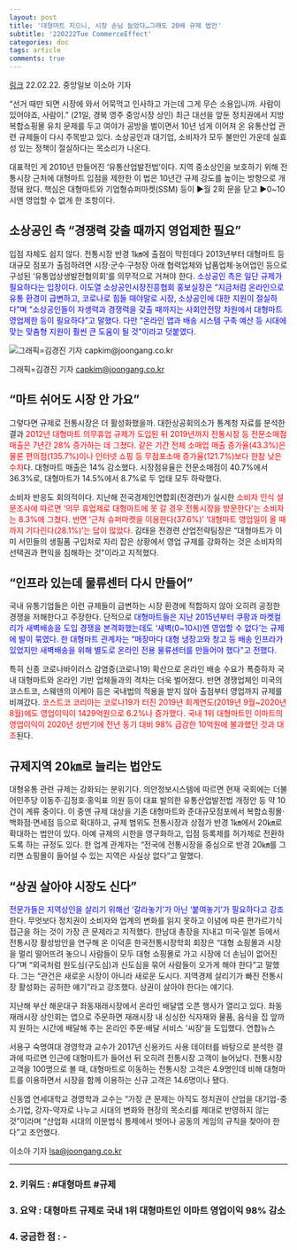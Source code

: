 ```yaml
---
layout: post
title: '대형마트 지으니, 시장 손님 늘었다…그래도 20배 규제 법안'
subtitle: '220222Tue CommerceEffect'
categories: doc
tags: article
comments: true
---
```


[링크](https://www.joongang.co.kr/article/25050069)
22.02.22. 중앙일보 이소아 기자

“선거 때만 되면 시장에 와서 어묵먹고 인사하고 가는데 그게 무슨 소용입니까. 사람이 있어야죠, 사람이.” (21일, 경북 영주 중앙시장 상인)
최근 대선을 앞둔 정치권에서 지방 복합쇼핑몰 유치 문제를 두고 여야가 공방을 벌이면서 10년 넘게 이어져 온 유통산업 관련 규제들이 다시 주목받고 있다. 소상공인과 대기업, 소비자가 모두 불만인 가운데 실효성 있는 정책이 절실하다는 목소리가 나온다.

대표적인 게 2010년 만들어진 ‘유통산업발전법’이다. 지역 중소상인을 보호하기 위해 전통시장 근처에 대형마트 입점을 제한한 이 법은 10년간 규제 강도를 높이는 방향으로 개정돼 왔다. 핵심은 대형마트와 기업형슈퍼마켓(SSM) 등이 ▶월 2회 문을 닫고 ▶0~10시엔 영업할 수 없게 한 조항이다.

## 소상공인 측 “경쟁력 갖출 때까지 영업제한 필요”  

입점 자체도 쉽지 않다. 전통시장 반경 1㎞에 출점이 막힌데다 2013년부터 대형마트 등 대규모 점포가 출점하려면 시장·군수·구청장 아래 협력업체와 납품업체·농어업인 등으로 구성된 ‘유통업상생발전협의회’를 의무적으로 거쳐야 한다. <span style="color:blue">소상공인 측은 일단 규제가 필요하다는 입장이다. 이도열 소상공인시장진흥협회 홍보실장은 “지금처럼 온라인으로 유통 환경이 급변하고, 코로나로 힘들 때야말로 시장, 소상공인에 대한 지원이 절실하다”며 “소상공인들이 자생력과 경쟁력을 갖출 때까지는 사회안전망 차원에서 대형마트 영업제한 등이 필요하다”고 말했다. 다만 “온라인 앱과 배송 시스템 구축 예산 등 시대에 맞는 맞춤형 지원이 훨씬 큰 도움이 될 것”이라고 덧붙였다.</span>

![그래픽=김경진 기자 capkim@joongang.co.kr](https://pds.joongang.co.kr/news/component/htmlphoto_mmdata/202202/22/5dd84936-05c0-4c57-b1bf-942f9e31d6c5.jpg)

그래픽=김경진 기자 capkim@joongang.co.kr

## “마트 쉬어도 시장 안 가요”

그렇다면 규제로 전통시장은 더 활성화했을까. 대한상공회의소가 통계청 자료를 분석한 결과 <span style="color:red">2012년 대형마트 의무휴업 규제가 도입된 뒤 2019년까지 전통시장 등 전문소매점 매출은 7년간 28% 증가하는 데 그쳤다. 같은 기간 전체 소매업 매출 증가율(43.3%)은 물론 편의점(135.7%)이나 인터넷 쇼핑 등 무점포소매 증가율(121.7%)보다 한참 낮은 수치</span>다. 대형마트 매출은 14% 감소했다. 시장점유율은 전문소매점이 40.7%에서 36.3%로, 대형마트가 14.5%에서 8.7%로 두 업태 모두 하락했다.

소비자 반응도 회의적이다. 지난해 전국경제인연합회(전경련)가 실시한 <span style="color:red">소비자 인식 설문조사에 따르면 ‘의무 휴업제로 대형마트에 못 갈 경우 전통시장을 방문한다’는 소비자는 8.3%에 그쳤다. 반면 ‘근처 슈퍼마켓을 이용한다(37.6%)’ ‘대형마트 영업일이 올 때까지 기다린다(28.1%)’는 답이 많았다.</span> 김태윤 전경련 산업전략팀장은 “대형마트가 이미 서민들의 생필품 구입처로 자리 잡은 상황에서 영업 규제를 강화하는 것은 소비자의 선택권과 편익을 침해하는 것”이라고 지적했다.

## “인프라 있는데 물류센터 다시 만들어”

국내 유통기업들은 이런 규제들이 급변하는 시장 환경에 적합하지 않아 오히려 공정한 경쟁을 저해한다고 주장한다. 단적으로 <span style="color:blue">대형마트들은 지난 2015년부터 쿠팡과 마켓컬리가 새벽배송을 도입 경쟁을 본격화했는데도 ‘새벽(0~10시)엔 영업할 수 없다’는 규제에 발이 묶였다. 한 대형마트 관계자는 “매장마다 대형 냉장고와 창고 등 배송 인프라가 있었지만 새벽배송을 위해 별도로 온라인 전용 물류센터를 만들어야 했다"고 전했다.</span>

특히 신종 코로나바이러스 감염증(코로나19) 확산으로 온라인 배송 수요가 폭증하자 국내 대형마트와 온라인 기반 업체들과의 격차는 더욱 벌어졌다. 반면 경쟁업체인 미국의 코스트코, 스웨덴의 이케아 등은 국내법의 적용을 받지 않아 출점부터 영업까지 규제를 비껴갔다. <span style="color:red">코스트코 코리아는 코로나19가 터진 2019년 회계연도(2019년 9월~2020년 8월)에도 영업이익이 1429억원으로 6.2%나 증가했다. 국내 1위 대형마트인 이마트의 영업이익이 2020년 상반기에 전년 동기 대비 98% 급감한 10억원에 불과했던 것과 대조</span>된다.

## 규제지역 20㎞로 늘리는 법안도

대형유통 관련 규제는 강화되는 분위기다. 의안정보시스템에 따르면 현재 국회에는 더불어민주당 이동주·김정호·홍익표 의원 등이 대표 발의한 유통산업발전법 개정안 등 약 10건이 계류 중이다. 이 중엔 규제 대상을 기존 대형마트와 준대규모점포에서 복합쇼핑몰·백화점·면세점 등으로 확대하고, 규제 범위도 전통시장과 상점가 반경 1㎞에서 20㎞로 확대하는 법안이 있다. 아예 규제의 시한을 영구화하고, 입점 등록제를 허가제로 전환하도록 하는 규정도 있다. 한 업계 관계자는 “전국에 전통시장을 중심으로 반경 20㎞를 그리면 쇼핑몰이 들어설 수 있는 지역은 사실상 없다”고 말했다.

## “상권 살아야 시장도 신다” 

<span style="color:blue">전문가들은 지역상인을 살리기 위해선 ‘갈라놓기’가 아닌 ‘붙여놓기’가 필요하다고 강조</span>한다. 무엇보다 정치권이 소비자와 업계의 변화를 읽지 못하고 이념에 따른 편가르기식 접근을 하는 것이 가장 큰 문제라고 지적했다.
한남대 총장을 지내고 미국·일본 등에서 전통시장 활성방안을 연구해 온 이덕훈 한국전통시장학회 회장은 “대형 쇼핑몰과 시장을 멀리 떨어뜨려 놓으니 사람들이 모두 대형 쇼핑몰로 가고 시장에 더 손님이 없어진다”며 “외국처럼 원도심(구도심)과 신도심을 묶어 사람들이 오가게 해야 한다”고 말했다. 그는 “관건은 새로운 시장이 아니라 새로운 도시다. 지역경제 살리기가 빠진 전통시장 활성화는 공허한 얘기”라고 강조했다. 상권이 살아야 한다는 얘기다.

지난해 부산 해운대구 좌동재래시장에서 온라인 배달앱 오픈 행사가 열리고 있다. 좌동재래시장 상인회는 앱으로 주문하면 재래시장 내 싱싱한 식자재와 물품, 음식을 집 앞까지 원하는 시간에 배달해 주는 온라인 주문·배달 서비스 '씨장'을 도입했다. 연합뉴스

서용구 숙명여대 경영학과 교수가 2017년 신용카드 사용 데이터를 바탕으로 분석한 결과에 따르면 인근에 대형마트가 들어선 뒤 오히려 전통시장 고객이 늘어났다. 전통시장 고객을 100명으로 볼 때, 대형마트로 이동하는 전통시장 고객은 4.9명인데 비해 대형마트를 이용하면서 시장을 함께 이용하는 신규 고객은 14.6명이나 됐다.

신동엽 연세대학교 경영학과 교수는 “가장 큰 문제는 아직도 정치권이 산업을 대기업-중소기업, 강자-약자로 나누고 시대의 변화와 현장의 목소리를 제대로 반영하지 않는 것”이라며 “산업화 시대의 이분법식 통제에서 벗어나 공동의 게임의 규칙을 찾아야 한다”고 조언했다.

이소아 기자 lsa@joongang.co.kr

* * *

### 2. 키워드 : \#대형마트 \#규제
### 3. 요약 : 대형마트 규제로 국내 1위 대형마트인 이마트 영업이익 98% 감소
### 4. 궁금한 점 : -